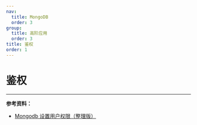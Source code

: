 ```yaml
---
nav:
  title: MongoDB
  order: 3
group:
  title: 高阶应用
  order: 3
title: 鉴权
order: 1
---
```


# 鉴权

---

**参考资料：**

- [Mongodb 设置用户权限（整理版）](https://www.cnblogs.com/swordfall/p/10841418.html)
